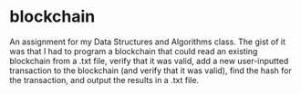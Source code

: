 # blockchain
An assignment for my Data Structures and Algorithms class.
The gist of it was that I had to program a blockchain that
could read an existing blockchain from a .txt file, verify
that it was valid, add a new user-inputted transaction to
the blockchain (and verify that it was valid), find the
hash for the transaction, and output the results in a
.txt file.
